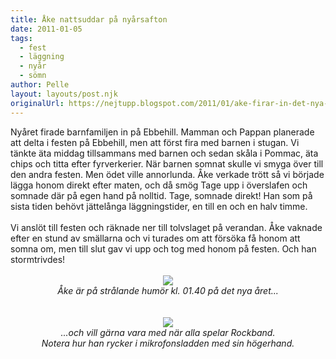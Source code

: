 ```yaml
---
title: Åke nattsuddar på nyårsafton
date: 2011-01-05
tags: 
  - fest
  - läggning
  - nyår
  - sömn	
author: Pelle
layout: layouts/post.njk
originalUrl: https://nejtupp.blogspot.com/2011/01/ake-firar-in-det-nya-aret.html
---
```


<div style="text-align: left;">Nyåret firade barnfamiljen in på Ebbehill. Mamman och Pappan planerade att delta i festen på Ebbehill, men att först fira med barnen i stugan. Vi tänkte äta middag tillsammans med barnen och sedan skåla i Pommac, äta chips och titta efter fyrverkerier. När barnen somnat skulle vi smyga över till den andra festen. Men ödet ville annorlunda. Åke verkade trött så vi började lägga honom direkt efter maten, och då smög Tage upp i överslafen och somnade där på egen hand på nolltid. Tage, somnade direkt! Han som på sista tiden behövt jättelånga läggningstider, en till en och en halv timme.</div><div><br></div><div>Vi anslöt till festen och räknade ner till tolvslaget på verandan. Åke vaknade efter en stund av smällarna och vi turades om att försöka få honom att somna om, men till slut gav vi upp och tog med honom på festen. Och han stormtrivdes!<br><div><div style="text-align: center;"><br></div><div style="text-align: center;"><img src="../../../../img/Nyarsafton__MG_7212.jpg" border="0"></div></div><div><div style="text-align: center;"><span class="Apple-style-span"><i>Åke är på strålande humör kl. 01.40 på det nya året...</i></span></div><div style="text-align: center;"><br></div><div style="text-align: center;"><br></div><div style="text-align: center;"><img src="../../../../img/Nyarsafton__MG_7246.jpg" border="0"></div></div><div style="text-align: center;"><i><span class="Apple-style-span">...och vill gärna vara med när alla spelar Rockband.<br>Notera hur han rycker i mikrofonsladden med sin högerhand.</span></i><br></div></div>
